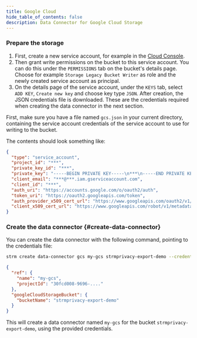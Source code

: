```yaml
---
title: Google Cloud
hide_table_of_contents: false
description: Data Connector for Google Cloud Storage
---
```


### Prepare the storage

1. First, create a new service account, for example in
   the [Cloud Console](https://console.cloud.google.com/iam-admin/serviceaccounts).
2. Then grant write permissions on the bucket to this service account. You can do this under the
   `PERMISSIONS` tab on the bucket's details page. Choose for example `Storage Legacy Bucket Writer`
   as role and the newly created service account as principal.
3. On the details page of the service account, under the `KEYS` tab, select `ADD KEY`, `Create new key`
   and choose key type `JSON`. After creation, the JSON credentials file is downloaded. These are the
   credentials required when creating the data connector in the next section.


First, make sure you have a file named `gcs.json` in your current directory,
containing the service account credentials of the service account to use
for writing to the bucket.

The contents should look something like:

```json title=gcs.json showLineNumbers
{
  "type": "service_account",
  "project_id": "***",
  "private_key_id": "***",
  "private_key": "-----BEGIN PRIVATE KEY-----\n***\n-----END PRIVATE KEY-----\n",
  "client_email": "***@***.iam.gserviceaccount.com",
  "client_id": "***",
  "auth_uri": "https://accounts.google.com/o/oauth2/auth",
  "token_uri": "https://oauth2.googleapis.com/token",
  "auth_provider_x509_cert_url": "https://www.googleapis.com/oauth2/v1/certs",
  "client_x509_cert_url": "https://www.googleapis.com/robot/v1/metadata/x509/***.iam.gserviceaccount.com"
}
```

### Create the data connector {#create-data-connector}

You can create the data connector with the following command, pointing to the
credentials file:

```bash
strm create data-connector gcs my-gcs strmprivacy-export-demo --credentials-file=gcs.json
```

```json showLineNumbers
{
  "ref": {
    "name": "my-gcs",
    "projectId": "30fcd008-9696-...."
  },
  "googleCloudStorageBucket": {
    "bucketName": "strmprivacy-export-demo"
  }
}
```

This will create a data connector named `my-gcs` for the bucket `strmprivacy-export-demo`,
using the provided credentials.
